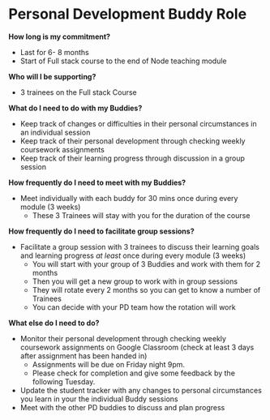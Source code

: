 # Personal Development Buddy Role

**How long is my commitment?**

* Last for 6- 8 months
* Start of Full stack course to the end of Node teaching module 

**Who will I be supporting?**

* 3 trainees on the Full stack Course

**What do I need to do with my Buddies?**

* Keep track of changes or difficulties in their personal circumstances in an individual session
* Keep track of their personal development through checking weekly coursework assignments
* Keep track of  their learning progress through discussion in a group session 

**How frequently do I need to meet with my Buddies?**

* Meet individually with each buddy for 30 mins once during every module \(3 weeks\) 
  * These 3 Trainees will stay with you for the duration of the course

**How frequently do I need to facilitate group sessions?**

* Facilitate a group session with 3 trainees to discuss their learning goals and learning progress _at least_ once during every module \(3 weeks\)
  * You will start with your group of 3 Buddies and work with them for 2 months 
  * Then you will get a new group to work with in group sessions 
  * They will rotate every 2 months so you can get to know a number of Trainees 
  * You can decide with your PD team how the rotation will work 

**What else do I need to do?**

* Monitor their personal development through checking weekly coursework assignments on Google Classroom \(check at least 3 days after assignment has been handed in\)
  * Assignments will be due on Friday night 9pm. 
  * Please check for completion and give some feedback by the following Tuesday. 
* Update the student tracker with any changes to personal circumstances you learn in your the individual Buddy sessions
* Meet with the other PD buddies to discuss and plan progress





